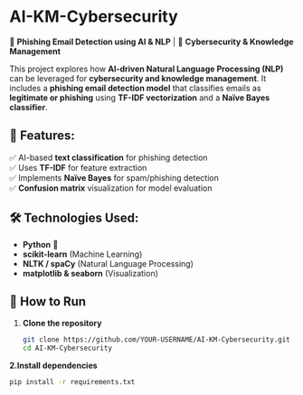 # AI-KM-Cybersecurity
🚀 **Phishing Email Detection using AI & NLP** | 🔐 **Cybersecurity & Knowledge Management**

This project explores how **AI-driven Natural Language Processing (NLP)** can be leveraged for **cybersecurity and knowledge management**. It includes a **phishing email detection model** that classifies emails as **legitimate or phishing** using **TF-IDF vectorization** and a **Naïve Bayes classifier**.

## 📂 Features:
✅ AI-based **text classification** for phishing detection  
✅ Uses **TF-IDF** for feature extraction  
✅ Implements **Naïve Bayes** for spam/phishing detection  
✅ **Confusion matrix** visualization for model evaluation  

## 🛠 Technologies Used:
- **Python** 🐍
- **scikit-learn** (Machine Learning)  
- **NLTK / spaCy** (Natural Language Processing)  
- **matplotlib & seaborn** (Visualization)  

## 🔧 How to Run
1. **Clone the repository**  
   ```bash
   git clone https://github.com/YOUR-USERNAME/AI-KM-Cybersecurity.git
   cd AI-KM-Cybersecurity

**2.Install dependencies**
 ```bash
pip install -r requirements.txt


